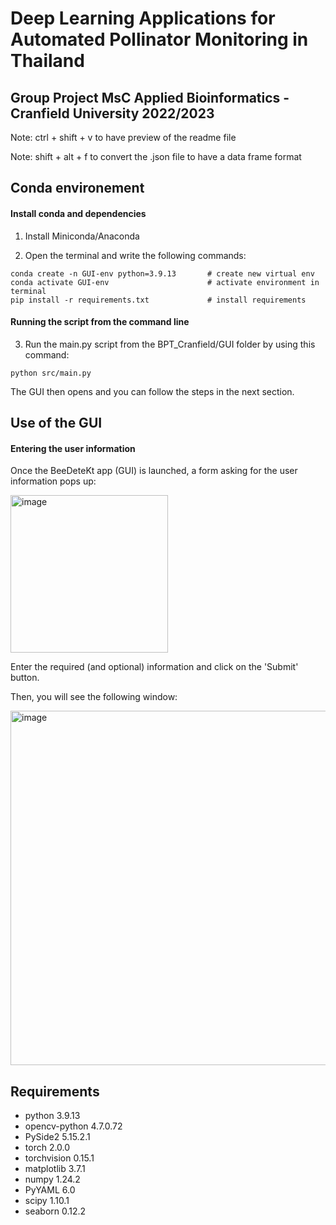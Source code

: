 # Deep Learning Applications for Automated Pollinator Monitoring in Thailand

## Group Project MsC Applied Bioinformatics - Cranfield University 2022/2023

Note: ctrl + shift + v to have preview of the readme file

Note: shift + alt + f to convert the .json file to have a data frame format

## Conda environement

#### Install conda and dependencies

1. Install Miniconda/Anaconda

2. Open the terminal and write the following commands:

```
conda create -n GUI-env python=3.9.13       # create new virtual env
conda activate GUI-env                      # activate environment in terminal
pip install -r requirements.txt             # install requirements
```

#### Running the script from the command line

3. Run the main.py script from the BPT_Cranfield/GUI folder by using this command:

```
python src/main.py
```
The GUI then opens and you can follow the steps in the next section.

## Use of the GUI

#### Entering the user information

Once the BeeDeteKt app (GUI) is launched, a form asking for the user information pops up:

<img width="252" alt="image" src="https://user-images.githubusercontent.com/126243509/229311728-9885e759-4c02-4a7c-989e-36180e5ccb53.png">

Enter the required (and optional) information and click on the 'Submit' button.

Then, you will see the following window: 

<img width="567" alt="image" src="https://user-images.githubusercontent.com/126243509/229311819-e307b137-b00a-48ee-94f3-406e924b8a8e.png">


## Requirements

* python 3.9.13
* opencv-python 4.7.0.72
* PySide2 5.15.2.1
* torch 2.0.0
* torchvision 0.15.1
* matplotlib 3.7.1
* numpy 1.24.2
* PyYAML 6.0
* scipy 1.10.1
* seaborn 0.12.2
